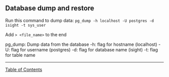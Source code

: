 ## Database dump and restore

Run this command to dump data:
`pg_dump -h localhost -U postgres -d isight -t sys_user`

Add `> <file_name>` to the end

pg_dump: Dump data from the database
-h: flag for hostname (localhost)
-U: flag for username (postgres)
-d: flag for database name (isight)
-t: flag for table name




***
[Table of Contents](../README.md)